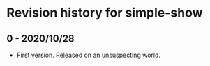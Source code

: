 # Revision history for simple-show

## 0 - 2020/10/28

* First version. Released on an unsuspecting world.
